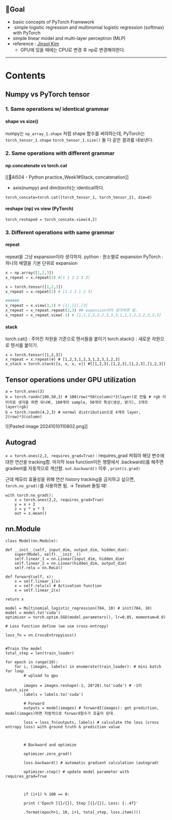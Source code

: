 ## 🎯Goal
- basic concepts of PyTorch Framework
-  simple logistic regression and multinomial logistic regression (softmax) with PyTorch
- simple linear model and multi-layer perceptron (MLP)
- reference : [Jinsol Kim](https://gaussian37.github.io/dl-pytorch-snippets/)
	- GPU에 있을 때에는 CPU로 변경 후 np로 변경해야한다.
---
# Contents
## Numpy vs PyTorch tensor
### 1. Same operations w/ identical grammar
#### shape vs size()
numpy는 `np_array_1.shape` 처럼 shape 함수를 써야하는데, PyTorch는 `torch_tensor_1.shape` `torch_tensor_1.size()` 둘 다 같은 결과를 내보낸다.

### 2. Same operations with different grammar
#### np.concatenate vs torch.cat
[[🧩AI504 - Python practice_Week1#Stack, concatenation]]

- axis(numpy) and dim(torch)는 identical하다.
```PyTorch
torch_concate=torch.cat([torch_tensor_1, torch_tensor_2], dim=0)
```

#### reshape (np) vs view (PyTorch)

```PyTorch
torch_reshaped = torch_concate.view(4,2)
```

### 3. Different operations with same grammar
#### repeat
repeat을 그냥 expansion이라 생각하자. 
python : 원소별로 expansion
PyTorch : 하나의 배열을 기본 단위로 expansion
```Python
x = np.array([1,2,3])
x_repeat = x.repeat(2) #[1 1 2 2 3 3]

x = torch.tensor([1,2,3])
x_repeat = x.repeat(2) # [1 2 3 1 2 3]

######
x_repeat = x.view(3,1) # [1],[2],[3]
x_repeat = x_repeat.repeat(2,3) ## expansion이라 생각하면 됨.
x_repeat = x_repeat.view(-1) # [1,1,1,2,2,2,3,3,3,1,1,1,2,2,2,3,3,3]
```

#### stack 
torch.cat() : 주어진 차원을 기준으로 텐서들을 붙이기
torch.stack() : 새로운 차원으로 텐서를 붙이기.

```PyTorch
x = torch.tensor([1,2,3])
x_repeat = x.repeat(4) # [1,2,3,1,2,3,1,2,3,1,2,3]
x_stack = torch.stack([x, x, x, x]) #[[1,2,3],[1,2,3],[1,2,3],[1,2,3]]

```


## Tensor operations under GPU utilization

```
a = torch.ones(3)
b = torch.randn(100,50,3) # 100(row)*50(column)*3(layer)로 만듦 # rgb 이미지로 생각을 하면 되나봐, 100개의 sample, 50개의 특성(생상, 밝기), 3개의 layer(rgb)
b = torch.randn(4,2,3) # normal distribution으로 4개의 layer, 2(row)*3(column)
```

![[Pasted image 20241010110802.png]]

## Autograd
`x = torch.ones(2,2, requires_grad=True)` : requires_grad 켜줘야 해당 변수에 대한 연산을 tracking함.
마지막 loss function이든 행렬에서 .backward()를 해주면 gradient를 자동적으로 계산함.
`out.backward()` 이후 , `print(z.grad)`

근데 메모리 효율성을 위해 연산 history tracking을 금지하고 싶으면, `torch.no_grad()`를 사용하면 됨. → Testset 돌릴 때!

```PyTorch
with torch.no_grad(): 
	x = torch.ones(2,2, requires_grad=True)
	y = x + 2
	z = y * y * 3
	out = z.mean()
```


## nn.Module

```PyTorch
class Model(nn.Module):

def __init__(self, input_dim, output_dim, hidden_dim):
	super(Model, self).__init__()
	self.linear_1 = nn.Linear(input_dim, hidden_dim)
	self.linear_2 = nn.Linear(hidden_dim, output_dim)
	self.relu = nn.ReLU()

def forward(self, x):
	x = self.linear_1(x)
	x = self.relu(x) # Activation function
	x = self.linear_2(x)

return x
```


```PyTorch
model = Multinomial_logistic_regression(784, 10) # init(784, 10)
model = model.to('cuda')
optimizer = torch.optim.SGD(model.parameters(), lr=0.05, momentum=0.9)

# Loss function define (we use cross-entropy)

loss_fn = nn.CrossEntropyLoss()

  
#Train the model
total_step = len(train_loader)

for epoch in range(10):
	for i, (images, labels) in enumerate(train_loader): # mini batch for loop
		# upload to gpu
		
		images = images.reshape(-1, 28*28).to('cuda') # -1이 batch_size
		labels = labels.to('cuda')
		
		# Forward
		outputs = model(images) # forwardI(images): get prediction, model(images)하면 자동적으로 forward함수가 호출이 된대.
		
		loss = loss_fn(outputs, labels) # calculate the loss (cross entropy loss) with ground truth & prediction value
		
		  
		
		# Backward and optimize
		
		optimizer.zero_grad()
		
		loss.backward() # automatic gradient calculation (autograd)
		
		optimizer.step() # update model parameter with requires_grad=True
		
		  
		
		if (i+1) % 100 == 0:
		
		print ('Epoch [{}/{}], Step [{}/{}], Loss: {:.4f}'
		
		.format(epoch+1, 10, i+1, total_step, loss.item()))
```